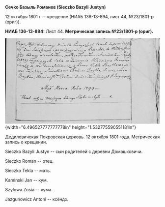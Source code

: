**Сечко Базыль Романов (Sieczko Bazyli Justyn)**

12 октября 1801 г -- крещение (НИАБ 136-13-894, лист 44, №23/1801-р
(ориг)).

**НИАБ 136-13-894:** Лист 44. **Метрическая запись №23/1801-р (ориг).**

![](./media/cd8ddcb9ab2db8b4e56eb5928e9c5537073d51b5.png){width="6.496527777777778in"
height="1.532775590551181in"}

Дедиловичская Покровская церковь. 12 октября 1801 года. Метрическая
запись о крещении.

Sieczko Bazyli Justyn -- сын родителей с деревни Домашковичи.

Sieczko Roman -- отец.

Sieczko Tekla -- мать.

Kaminski Jan -- кум.

Szyłowa Zosia -- кума.

Jazgunowicz Antoni -- ксёндз.
